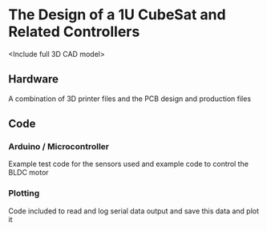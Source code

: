 # The Design of a 1U CubeSat and Related Controllers
<Include full 3D CAD model>

##  Hardware
A combination of 3D printer files and the PCB design and production files


## Code
### Arduino / Microcontroller
Example test code for the sensors used and example code to control the BLDC motor

### Plotting
Code included to read and log serial data output and save this data and plot it
